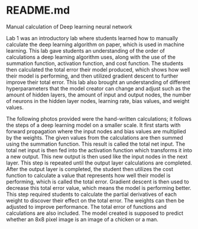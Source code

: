 # README.md

Manual calculation of Deep learning neural network

Lab 1 was an introductory lab where students learned how to manually calculate the deep learning algorithm on paper, which is used in machine learning. This lab gave students an understanding of the order of calculations a deep learning algorithm uses, along with the use of the summation function, activation function, and cost function. The students then calculated the total error their model produced, which shows how well their model is performing, and then utilized gradient descent to further improve their total error. This lab also brought an understanding of different hyperparameters that the model creator can change and adjust such as the amount of hidden layers, the amount of input and output nodes, the number of neurons in the hidden layer nodes, learning rate, bias values, and weight values.

The following photos provided were the hand-written calculations; it follows the steps of a deep learning model on a smaller scale. It first starts with forward propagation where the input nodes and bias values are multiplied by the weights. The given values from the calculations are then summed using the summation function. This result is called the total net input. The total net input is then fed into the activation function which transforms it into a new output. This new output is then used like the input nodes in the next layer. This step is repeated until the output layer calculations are completed. After the output layer is completed, the student then utilizes the cost function to calculate a value that represents how well their model is performing, which is called the total error. Gradient descent is then used to decrease this total error value, which means the model is performing better. This step required students to calculate the partial derivatives of each weight to discover their effect on the total error. The weights can then be adjusted to improve performance. The total error of functions and calculations are also included. The model created is supposed to predict whether an 8x8 pixel image is an image of a chicken or a man.
